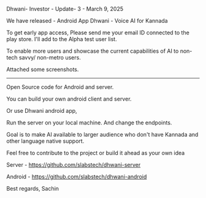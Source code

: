 Dhwani- Investor - Update- 3 - March 9, 2025

We have released - Android App 
Dhwani - Voice AI for Kannada 

To get early app access, 
Please send me your email ID connected to the play store. I'll add to the Alpha test user list.

To enable more users and showcase the current capabilities of AI to 
non-tech savvy/ non-metro  users.

Attached some screenshots.

----

Open Source code for Android and server.

You can build your own android client and server.

Or use Dhwani android app,

Run the server on your local machine. And change the endpoints.

Goal is to make AI available to larger audience who don't have Kannada and other language native support.

Feel free to contribute to the project or build it ahead as your own idea

Server - 
https://github.com/slabstech/dhwani-server

Android - 
https://github.com/slabstech/dhwani-android


Best regards, 
Sachin